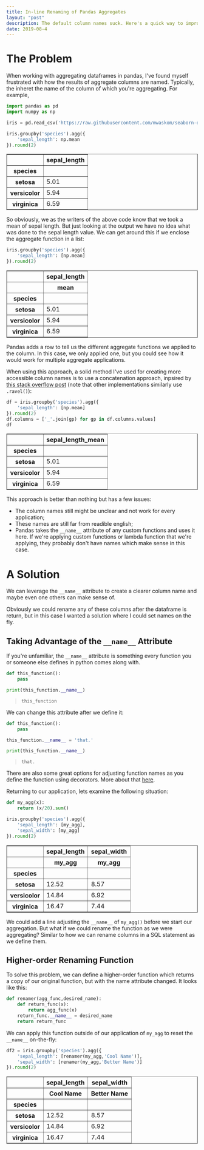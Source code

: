 ```yaml
---
title: In-line Renaming of Pandas Aggregates   
layout: "post"
description: The default column names suck. Here's a quick way to improve them. 
date: 2019-08-4
---
```


# The Problem 

When working with aggregating dataframes in pandas, I've found myself frustrated with how the results of aggregate columns are named. Typically, the inheret the name of the column of which you're aggregating. For example, 

```python
import pandas as pd 
import numpy as np

iris = pd.read_csv('https://raw.githubusercontent.com/mwaskom/seaborn-data/master/iris.csv')

iris.groupby('species').agg({
    'sepal_length': np.mean
}).round(2)
```

<table border="1" class="dataframe">  <thead>    <tr style="text-align: right;">      <th></th>      <th>sepal_length</th>    </tr>    <tr>      <th>species</th>      <th></th>    </tr>  </thead>  <tbody>    <tr>      <th>setosa</th>      <td>5.01</td>    </tr>    <tr>      <th>versicolor</th>      <td>5.94</td>    </tr>    <tr>      <th>virginica</th>      <td>6.59</td>    </tr>  </tbody></table>


So obviously, we as the writers of the above code know that we took a mean of sepal length. But just looking at the output we have no idea what was done to the sepal length value. We can get around this if we enclose the aggregate function in a list: 

```python
iris.groupby('species').agg({
    'sepal_length': [np.mean]
}).round(2)
```

<table border="1" class="dataframe">  <thead>    <tr>      <th></th>      <th>sepal_length</th>    </tr>    <tr>      <th></th>      <th>mean</th>    </tr>    <tr>      <th>species</th>      <th></th>    </tr>  </thead>  <tbody>    <tr>      <th>setosa</th>      <td>5.01</td>    </tr>    <tr>      <th>versicolor</th>      <td>5.94</td>    </tr>    <tr>      <th>virginica</th>      <td>6.59</td>    </tr>  </tbody></table>

Pandas adds a row to tell us the different aggregate functions we applied to the column. In this case, we only applied one, but you could see how it would work for multiple aggregate applications. 

When using this approach, a solid method I've used for creating more accessible column names is to use a concatenation approach, inpsired by [this stack overflow post](https://stackoverflow.com/questions/14507794/pandas-how-to-flatten-a-hierarchical-index-in-columns) (note that other implementations similarly use `.ravel()`): 

```python 
df = iris.groupby('species').agg({
    'sepal_length': [np.mean]
}).round(2)
df.columns = ['_'.join(gp) for gp in df.columns.values]
df
```

<table border="1" class="dataframe">  <thead>    <tr style="text-align: right;">      <th></th>      <th>sepal_length_mean</th>    </tr>    <tr>      <th>species</th>      <th></th>    </tr>  </thead>  <tbody>    <tr>      <th>setosa</th>      <td>5.01</td>    </tr>    <tr>      <th>versicolor</th>      <td>5.94</td>    </tr>    <tr>      <th>virginica</th>      <td>6.59</td>    </tr>  </tbody></table>


This approach is better than nothing but has a few issues:

- The column names still might be unclear and not work for every application; 
- These names are still far from readible english; 
- Pandas takes the `__name__` attribute of any custom functions and uses it here. If we're applying custom functions or lambda function that we're applying, they probably don't have names which make sense in this case. 


# A Solution

We can leverage the `__name__` attribute to create a clearer column name and maybe even one others can make sense of. 

Obviously we could rename any of these columns after the dataframe is return, but in this case I wanted a solution where I could set names on the fly. 

## Taking Advantage of the `__name__` Attribute

If you're unfamiliar, the `__name__` attribute is something every function you or someone else defines in python comes along with.

```python
def this_function():
    pass 

print(this_function.__name__)
```
> `this_function`

We can change this attribute after we define it: 
```python
def this_function():
    pass 

this_function.__name__ = 'that.'

print(this_function.__name__)
```
> `that.`

There are also some great options for adjusting function names as you define the function using decorators. More about that [here](https://stackoverflow.com/questions/10874432/possible-to-change-function-name-in-definition). 

Returning to our application, lets examine the following situation: 

```python
def my_agg(x): 
    return (x/20).sum()

iris.groupby('species').agg({
    'sepal_length': [my_agg],
    'sepal_width': [my_agg]
}).round(2)
```

<table border="1" class="dataframe">  <thead>    <tr>      <th></th>      <th>sepal_length</th>      <th>sepal_width</th>    </tr>    <tr>      <th></th>      <th>my_agg</th>      <th>my_agg</th>    </tr>    <tr>      <th>species</th>      <th></th>      <th></th>    </tr>  </thead>  <tbody>    <tr>      <th>setosa</th>      <td>12.52</td>      <td>8.57</td>    </tr>    <tr>      <th>versicolor</th>      <td>14.84</td>      <td>6.92</td>    </tr>    <tr>      <th>virginica</th>      <td>16.47</td>      <td>7.44</td>    </tr>  </tbody></table>

We could add a line adjusting the `__name__` of `my_agg()` before we start our aggregation. But what if we could rename the function as we were aggregating? Similar to how we can rename columns in a SQL statement as we define them. 

## Higher-order Renaming Function

To solve this problem, we can define a higher-order function which returns a copy of our original function, but with the name attribute changed. It looks like this: 

```python 
def renamer(agg_func,desired_name):
    def return_func(x):
        return agg_func(x)
    return_func.__name__ = desired_name
    return return_func
```
We can apply this function outside of our application of `my_agg` to reset the `__name__` on-the-fly: 

```python
df2 = iris.groupby('species').agg({
    'sepal_length': [renamer(my_agg,'Cool Name')],
    'sepal_width': [renamer(my_agg,'Better Name')]
}).round(2)
```

<table border="1" class="dataframe">  <thead>    <tr>      <th></th>      <th>sepal_length</th>      <th>sepal_width</th>    </tr>    <tr>      <th></th>      <th>Cool Name</th>      <th>Better Name</th>    </tr>    <tr>      <th>species</th>      <th></th>      <th></th>    </tr>  </thead>  <tbody>    <tr>      <th>setosa</th>      <td>12.52</td>      <td>8.57</td>    </tr>    <tr>      <th>versicolor</th>      <td>14.84</td>      <td>6.92</td>    </tr>    <tr>      <th>virginica</th>      <td>16.47</td>      <td>7.44</td>    </tr>  </tbody></table>





